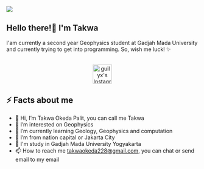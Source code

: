 ![](https://visitor-badge.glitch.me/badge?page_id=tarunawh.tarunawh)
<h2>Hello there!👋 I'm Takwa  </a></h2>
<p> I'am currently a second year Geophysics student at Gadjah Mada University and currently trying to get into programming. So, wish me luck! ✨
<p align="center">
<br/>
</a>
<a href="https://www.instagram.com/uzumakidtakwa/">
  <img alt="guilyx's Instagram" width="50px" src="https://user-images.githubusercontent.com/43545812/144035088-0dfb165f-8fe0-4d13-896c-876c29d2b128.png" />
</a>

<h2>⚡️ Facts about me </h2>

- 👋 Hi, I’m Takwa Okeda Palit, you can call me Takwa
- 👀 I’m interested on Geophysics
- 🌱 I’m currently learning Geology, Geophysics and computation
- 🏡 I’m from nation capital or Jakarta City
- 🏫 I'm study in Gadjah Mada University Yogyakarta
- 📫 How to reach me takwaokeda228@gmail.com, you can chat or send email to my email

<!---
My name is Takwa Okeda Palit from Jakarta City. I was born and raised there. I'm currently studying at Gadjah Mada University since 2021.then majoring in geophysics.    
--->
